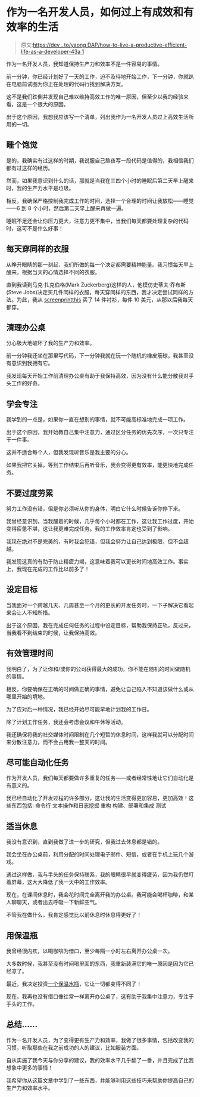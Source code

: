 # 作为一名开发人员，如何过上有成效和有效率的生活

> 原文:[https://dev . to/yaong DAP/how-to-live-a-productive-efficient-life-as-a-developer-43a 1](https://dev.to/yaongdap/how-to-live-a-productive-and-efficient-life-as-a-developer-43a1)

作为一名开发人员，我知道保持生产力和效率不是一件容易的事情。

前一分钟，你已经计划好了一天的工作，迫不及待地开始工作，下一分钟，你就趴在电脑前试图为你正在处理的代码行找到解决方案。

这不是我们跌倒并发现自己难以维持高效工作的唯一原因，但至少以我的经验来看，这是一个很大的原因。

出于这个原因，我想我应该写一个清单，列出我作为一名开发人员过上高效生活所用的一切。

## [](#get-a-full-nights-sleep)**睡个饱觉**

是的，我确实有过这样的时期，我说服自己熬夜写一段代码是值得的，我相信我们都有过这样的经历。

然而，如果我意识到什么的话，那就是当我在三四个小时的睡眠后第二天早上醒来时，我的生产力水平是垃圾。

相反，我确保严格控制我完成工作的时间，选择一个合理的时间让我放松——睡觉——6 到 8 个小时，然后第二天早上醒来再做一遍。

睡眠不足还会让你压力更大，注意力更不集中，当我们每天都要处理复杂的代码时，这可不是什么好事！

## [](#wear-the-same-clothes-everyday)**每天穿同样的衣服**

从睁开眼睛的那一刻起，我们所做的每一个决定都需要精神能量。我习惯每天早上醒来，根据当天的心情选择不同的衣服。

直到我读到马克·扎克伯格(Mark Zuckerberg)这样的人，他模仿史蒂夫·乔布斯(Steve Jobs)决定买几件同样的衣服，每天穿同样的东西，我才决定尝试同样的方法。为此，我从 [screenprintthis](https://screenprintthis.com) 买了 14 件衬衫，每件 10 美元，从那以后我每天都穿。

## [](#clean-your-desk)**清理办公桌**

分心极大地破坏了我的生产力和效率。

前一分钟我还坐在那里写代码，下一分钟我就在玩一个随机的橡皮筋球，我甚至没有意识到我拥有它。

我发现每天开始工作前清理办公桌有助于我保持高效，因为没有什么能分散我对手头工作的好奇。

## [](#learn-to-focus)**学会专注**

我学到的一点是，如果你一直在想别的事情，就不可能高标准地完成一项工作。

出于这个原因，我开始教自己集中注意力，通过区分任务的优先次序，一次只专注于一件事。

这并不适合每个人，但我发现听音乐是我主要的分心。

如果我把它关掉，等到工作结束后再听音乐，我会变得更有效率，能更快地完成任务。

## [](#dont-overwork)**不要过度劳累**

努力工作没有错，但是你必须听从你的身体，明白它什么时候告诉你停下来。

我曾经意识到，当我醒着的时候，几乎每个小时都在工作，这让我工作过度，开始变得疲惫不堪，这让我更难完成任务。我的工作效率肯定也受到了影响。

我现在绝对不是完美的，有时我会犯错，但我会努力让自己达到极限，但不会超越。

我发现这真的有助于防止精疲力竭，这意味着我可以更长时间地高效工作。事实上，我现在完成的工作比以前多了！

## [](#set-goals)**设定目标**

当我面对一个跨越几天、几周甚至一个月的更长的开发任务时，一下子解决它看起来会让人不知所措。

出于这个原因，我在完成任何任务的过程中设定目标，帮助我保持正轨，反过来，当我看不到结束的时候，让我保持高效。

## [](#manage-time-effectively)**有效管理时间**

我明白了，为了让你和/或你的公司获得最大的成功，你不能在随机的时间做随机的事情。

相反，你要确保在正确的时间做正确的事情，避免让自己陷入不知道该做什么或从哪里开始的境地。

为了应对后一种情况，我已经开始尽可能早地计划我的工作日。

除了计划工作任务，我还会考虑会议和午休等活动。

我还确保将我的社交媒体时间限制在几个短暂的休息时间，这样我就可以分配时间来分散注意力，而不会占用我一整天的时间。

## [](#automate-tasks-where-possible)**尽可能自动化任务**

作为开发人员，我们每天都要做许多重复的任务——或者经常性地让它们自动化是有意义的。

我已经自动化了开发过程的许多部分，这让我的生活变得更加容易，更加高效！这些东西包括:
命令行
文本操作和日志挖掘
重构
构建、部署和集成
测试

## [](#take-proper-breaks)**适当休息**

我没有意识到，直到我做了进一步的研究，但我过去休息都是错的。

我会坐在办公桌前，利用分配的时间处理电子邮件、短信，或者在手机上玩几个游戏。

通过这样做，我与手头的任务保持联系，我的眼睛很早就变得疲劳，因为我仍然盯着屏幕，这大大降低了我一天中的工作效率。

现在，在课间休息时，我会花时间完全离开我的办公桌。我可能会喝杯咖啡，和某人聊聊天，或者出去呼吸一下新鲜空气。

不管我在做什么，我肯定感觉比以前休息时休息得更好了！

## [](#use-an-insulated-bottle)**用保温瓶**

我曾经很内疚，以喝咖啡为借口，至少每隔一小时左右离开办公桌一次。

大多数时候，我甚至没有时间喝里面的东西，我重新装满它的唯一原因是因为它已经凉了。

最近，我决定投资[一个保温水瓶](https://waterbottle.io/)，它让一切都变得不同了！

现在，我再也没有借口像往常一样离开办公桌了，这有助于我集中注意力，专注于手头的工作。

## [](#to-conclude)**总结……**

作为一名开发人员，为了变得更有生产力和效率，我做了很多事情，包括改变我的习惯，听取那些在我之前成功的人的建议，比如服装方面。

自从实施了我今天与你分享的建议，我的效率水平几乎翻了一番，并且完成了比我想象中更多的事情！

我希望你从这篇文章中学到了一些东西，并能够利用这些技巧来帮助你提高自己的生产力和效率水平。